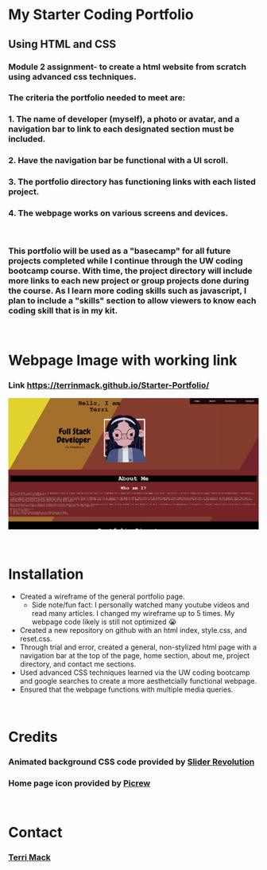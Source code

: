 # My Starter Coding Portfolio
## Using HTML and CSS
### Module 2 assignment- to create a html website from scratch using advanced css techniques.
### The criteria the portfolio needed to meet are: 
### 1. The name of developer (myself), a photo or avatar, and a navigation bar to link to each designated section must be included.
### 2. Have the navigation bar be functional with a UI scroll.
### 3. The portfolio directory has functioning links with each listed project. 
### 4. The webpage works on various screens and devices.

<br>

### This portfolio will be used as a "basecamp" for all future projects completed while I continue through the UW coding bootcamp course. With time, the project directory will include more links to each new project or group projects done during the course. As I learn more coding skills such as javascript, I plan to include a "skills" section to allow viewers to know each coding skill that is in my kit. 

<br>

# Webpage Image with working link
<!-- webpage link with image -->
### Link https://terrinmack.github.io/Starter-Portfolio/
![Webpage Screenshot](assets/images/webpage-screenshot.jpg)

<br>

# Installation 
* Created a wireframe of the general portfolio page. 
    * Side note/fun fact: I personally watched many youtube videos and read many articles. I changed my wireframe up to 5 times. My webpage code likely is still not optimized 😭
* Created a new repository on github with an html index, style.css, and reset.css.
* Through trial and error, created a general, non-stylized html page with a navigation bar at the top of the page, home section, about me, project directory, and contact me sections. 
* Used advanced CSS techniques learned via the UW coding bootcamp and google searches to create a more aesthetcially functional webpage. 
* Ensured that the webpage functions with multiple media queries. 

<br>

# Credits
### Animated background CSS code provided by [Slider Revolution](https://www.sliderrevolution.com/resources/css-animated-background/)
### Home page icon provided by [Picrew](https://picrew.me/)

<br>

# Contact
### [Terri Mack](https://github.com/terrinmack?tab=repositories)